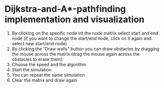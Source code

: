 # Dijkstra-and-A*-pathfinding implementation and visualization

1. By clicking on the specific node int the node matrix select start and end node
  (if you want to change the start/end node, click on it again and select new start/end node)
2.  By clicking the "Draw walls" button you can draw obstacles by dragging the mouse across the matrix
  (drag the mouse again across the obstacles to erase them)
3. Choose the speed and the algorithm
4. Start the simulation
5. You can repeat the same simulation 
6. Clear the matrix and draw again

